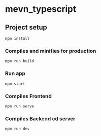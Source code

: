 # mevn_typescript

## Project setup
```
npm install
```
### Compiles and minifies for production
```
npm run build
```
### Run app
```
npm start
```
### Compiles Frontend
```
npm run serve
```
### Compiles Backend cd server
```
npm run dev
```